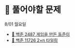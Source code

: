 # 📒 풀어야할 문제

8/01 월요일


- [🔎 백준 2487 게임을 만든 동준이](https://www.acmicpc.net/problem/2847)
- [🔎 백준 11726 2×n 타일링](https://www.acmicpc.net/problem/11726)
